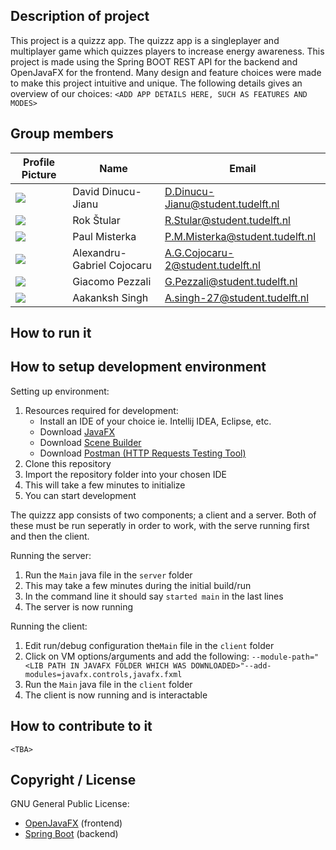 ## Description of project
This project is a quizzz app. The quizzz app is a singleplayer and multiplayer game which quizzes players to increase energy awareness. This project is made using the Spring BOOT REST API for the backend and OpenJavaFX for the frontend. Many design and feature choices were made to make this project intuitive and unique. The following details gives an overview of our choices:
`<ADD APP DETAILS HERE, SUCH AS FEATURES AND MODES>`

## Group members

| Profile Picture                                                                               | Name                       | Email                             |
| --------------------------------------------------------------------------------------------- | -------------------------- | --------------------------------- |
| ![](https://avatars.githubusercontent.com/u/34619913?v=4&size=50)                             | David Dinucu-Jianu         | D.Dinucu-Jianu@student.tudelft.nl |
| ![](https://en.gravatar.com/userimage/215919617/deb21f77ed0ec5c42d75b0dae551b912.png?size=50) | Rok Štular                 | R.Stular@student.tudelft.nl       |
| ![](https://avatars.githubusercontent.com/u/45182027?v=4&size=50)                             | Paul Misterka              | P.M.Misterka@student.tudelft.nl   |
| ![](https://secure.gravatar.com/avatar/065ab34531af46f9d554ea8c2067a07d?s=50&d=identicon)     | Alexandru-Gabriel Cojocaru | A.G.Cojocaru-2@student.tudelft.nl |
| ![](https://avatars.githubusercontent.com/u/99262358?size=50)                                 | Giacomo Pezzali            | G.Pezzali@student.tudelft.nl      |
| ![](https://secure.gravatar.com/avatar/fabe2c215ecceecd352547f2c5fbbef7?s=50&d=identicon)     | Aakanksh Singh             | A.singh-27@student.tudelft.nl     |

<!-- Instructions (remove once assignment has been completed -->
<!-- - Add (only!) your own name to the table above (use Markdown formatting) -->
<!-- - Mention your *student* email address -->
<!-- - Preferably add a recognizable photo, otherwise add your GitLab photo -->
<!-- - (please make sure the photos have the same size) -->

## How to run it


## How to setup development environment
Setting up environment:
1. Resources required for development:
    * Install an IDE of your choice ie. Intellij IDEA, Eclipse, etc.
    * Download [JavaFX](https://gluonhq.com/products/javafx/)
    * Download [Scene Builder](https://gluonhq.com/products/scene-builder/#download)
    * Download [Postman (HTTP Requests Testing Tool)](https://www.postman.com/downloads/)
2. Clone this repository
3. Import the repository folder into your chosen IDE
4. This will take a few minutes to initialize
5. You can start development

The quizzz app consists of two components; a client and a server. Both of these must be run seperatly in order to work, with the serve running first and then the client. 

Running the server:
1. Run the `Main` java file in the `server` folder
2. This may take a few minutes during the initial build/run
3. In the command line it should say `started main` in the last lines
4. The server is now running

Running the client:
1. Edit run/debug configuration the`Main` file in the `client` folder
2. Click on VM options/arguments and add the following:
`--module-path="<LIB PATH IN JAVAFX FOLDER WHICH WAS DOWNLOADED>"--add-modules=javafx.controls,javafx.fxml`
3. Run the `Main` java file in the `client` folder
4. The client is now running and is interactable

## How to contribute to it
`<TBA>`

## Copyright / License
GNU General Public License:
* [OpenJavaFX](https://github.com/openjdk/jfx) (frontend)
* [Spring Boot](https://github.com/spring-projects/spring-boot) (backend)
